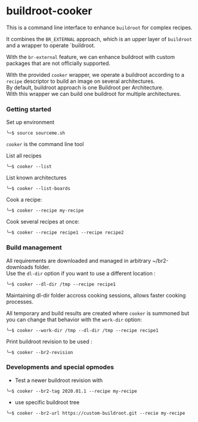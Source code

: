 buildroot-cooker
================

This is a command line interface to enhance `buildroot` for complex
recipes.

It combines the `BR_EXTERNAL` approach, which is an upper layer 
of `buildroot` and a wrapper to operate `buildroot.

With the `br-external` feature, we can enhance buildroot with custom packages
that are not officially supported.  

With the provided `cooker` wrapper, we operate a buildroot according to a
`recipe` descriptor to build an image on several architectures.  
By default, buildroot approach is one Buildroot per Architecture.   
With this wrapper we can build one buildroot for multiple architectures.

### Getting started

Set up environment
```shell
╰─$ source sourceme.sh 
```

`cooker` is the command line tool

List all recipes
```shell
╰─$ cooker --list
```

List known architectures
```shell
╰─$ cooker --list-boards
```

Cook a recipe:
```shell
╰─$ cooker --recipe my-recipe
```

Cook several recipes at once:
```shell
╰─$ cooker --recipe recipe1 --recipe recipe2 
```

### Build management

All requirements are downloaded and managed in
arbitrary ~/br2-downloads folder.  
Use the `dl-dir` option if you want to use a different location :

```shell
╰─$ cooker --dl-dir /tmp --recipe recipe1 
```

Maintaining dl-dir folder accross cooking sessions, 
allows faster cooking processes.

All temporary and build results are created where `cooker` is
summoned but you can change that behavior with the `work-dir` option:
```shell
╰─$ cooker --work-dir /tmp --dl-dir /tmp --recipe recipe1 
```

Print buildroot revision to be used :
```shell
╰─$ cooker --br2-revision
```

### Developments and special opmodes 

+ Test a newer buildroot revision with

```shell
╰─$ cooker --br2-tag 2020.01.1 --recipe my-recipe
```

+ use specific buildroot tree
```shell
╰─$ cooker --br2-url https://custom-buildroot.git --recie my-recipe
```
